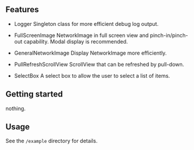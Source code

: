 ## Features

- Logger
  Singleton class for more efficient debug log output.
  
- FullScreenImage
  NetworkImage in full screen view and pinch-in/pinch-out capability.
  Modal display is recommended.
  
- GeneralNetworkImage
  Display NetworkImage more efficiently.
  
- PullRefreshScrollView
  ScrollView that can be refreshed by pull-down.
  
- SelectBox
  A select box to allow the user to select a list of items.

## Getting started

nothing.

## Usage

See the `/example` directory for details.
